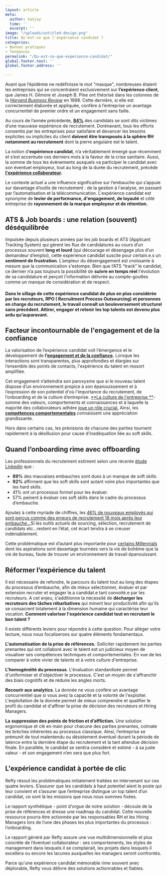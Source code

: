 ```yaml
---
layout: article
meta:
  author: Sanjay
  time: ''
  excerpt: ''
image: "/uploads/untitled-design.png"
title: Qu’est-ce que l'expérience candidat ?
categories:
- Bonnes pratiques
- Tendances
permalink: "/Qu-est-ce-que-experience-candidat/"
global.footer.text: ''
global.footer.address: ''

---
```

Avant que l’épidémie ne redéfinisse le mot "masque", nombreuses étaient les entreprises qui se concentraient exclusivement sur **l’expérience client**, que James H. Gilmore et Joseph B. Pine ont théorisé dans les colonnes de la [_Harvard Business Review_](https://hbr.org/1998/07/welcome-to-the-experience-economy) en 1998. Cette dernière, si elle est correctement élaborée et appliquée, confère à l’entreprise un avantage concurrentiel de premier ordre et un engagement sans faille.

Au cours de l’année précédente, [**84%**](https://www.ifop.com/wp-content/uploads/2020/07/CP_YAGGO_EtudeIFOP_15072020.pdf) des candidats se sont dits victimes d’une mauvaise expérience de recrutement. Dorénavant, tous les efforts consentis par les entreprises pour satisfaire et devancer les besoins explicites ou implicites du client **doivent être transposés à la sphère RH notamment au recrutement** dont la pierre angulaire est le talent.

La notion d’**expérience candidat**, n’a véritablement émergé que récemment et s’est accentuée ces derniers mois à la faveur de la crise sanitaire. Aussi, la somme de tous les évènements auxquels va participer le candidat avec son éventuel employeur, tout au long de la durée du recrutement, précède [**l'expérience collaborateur**](https://www.forbes.com/sites/jeannemeister/2020/06/08/employee-experience-is-more-important-than-ever-during-the-covid-19-pandemic/?sh=466ed01934bc)**.**

Le contexte actuel a une influence significative sur l’embauche qui s’appuie sur davantage d’outils de recrutement : de la gestion à l'analyse, en passant par l’automatisation et la télécommunication. L'expérience candidat est synonyme de **levier de performance, d'engagement, de loyauté** et côté entreprise de **rayonnement de la marque employeur et de rétention.**

## ATS & Job boards : une relation (souvent) déséquilibrée

Impulsée depuis plusieurs années par les job boards et ATS (Applicant Tracking System) qui gèrent les flux de candidatures au cours d’un processus souvent **long et lourd** (qui décourage et désengage plus d’un demandeur d’emploi), cette expérience candidat suscite pour certain.e.s un **sentiment de frustration**. L’ampleur du désengagement est croissante à mesure que la communication s'estompe. Bien que l’ATS “track” le candidat, ce dernier n’a pas toujours la possibilité de **suivre en temps réel** l'évolution de sa candidature et perçoit l'information délivrée au compte-gouttes comme un manque de considération et de respect.

#### Dans le sillage de cette expérience candidat de plus en plus considérée par les recruteurs, RPO ( Recruitment Process Outsourcing) et personnes en charge du recrutement, le travail connaît un bouleversement structurel sans précédent. Attirer, engager et retenir les top talents est devenu plus ardu qu’auparavant.

## Facteur incontournable de l'engagement et de la confiance

La valorisation de l’expérience candidat voit l’émergence et le développement de **l’**[**engagement et de la confiance**](https://www.researchgate.net/publication/233894851_The_Commitment-Trust_Theory_of_Relationship_Marketing)**.** Lorsque les interactions sont transparentes, plus approfondies et élargies sur l’ensemble des points de contacts, l'expérience du talent en ressort amplifiée.

Cet engagement n’atteindra son paroxysme que si le nouveau talent dispose d’un environnement propice à son épanouissement et à l’expression de son potentiel d'où l'importance du recrutement, de l’onboarding et de la culture d’entreprise. [**La culture de l'entreprise **](https://www.hbrfrance.fr/chroniques-experts/2020/02/29310-teletravail-comment-creer-une-culture-dentreprise-a-distance/)- somme des valeurs, comportements et connaissances et à laquelle la majorité des collaborateurs adhère [joue un rôle crucial.](/fr-fr/limportance-des-soft-skills-dans-le-recrutement-et-la-culture-dentreprise) Ainsi, les [**compétences comportementales**](/fr-fr/limportance-des-soft-skills-dans-le-recrutement-et-la-culture-dentreprise) connaissent une appréciation grandissante.

Hors dans certains cas, les prévisions de chacune des parties tournent rapidement à la désillusion pour cause d’inadéquation liée au soft skills.

## Quand l’onboarding rime avec offboarding

Les professionnels du recrutement estiment selon une récente [étude LinkedIn](https://news.linkedin.com/2019/January/linkedin-releases-2019-global-talent-trends-report) que :

* **89%** des mauvaises embauches sont dues à un manque de soft skills.
* **92%** affirment que les soft skills sont autant voire plus importantes que les hard skills.
* 41% ont un processus formel pour les évaluer.
* 57% peinent à évaluer ces soft skills dans le cadre du processus d’embauche.

Ajoutez à cette myriade de chiffres, les [46% de nouveaux employés qui sont perçus comme des erreurs de recrutement 18 mois après leur embauche...](https://www.leadershipiq.com/blogs/leadershipiq/35354241-why-new-hires-fail-emotional-intelligence-vs-skills)Si les outils actuels de sourcing, sélection, recrutement de candidats etc...restent en l’état, cet écart tendra à se creuser indéniablement.

Cette problématique est d’autant plus importante pour [certains Millennials](https://www.michaelpage.fr/advice/tendances-de-march%C3%A9/s%C3%A9duire-recruter-et-fid%C3%A9liser-les-millennials-un-enjeu-majeur-pour-les) dont les aspirations sont davantage tournées vers la vie de bohème que la vie de bureau, faute de trouver un environnement de travail épanouissant.

## Réformer l’expérience du talent

Il est nécessaire de refondre, le parcours du talent tout au long des étapes du processus d’embauche, afin de mieux sélectionner, évaluer et par extension recruter et engager le.a candidat.e tant convoité.e par les recruteurs. A cet enjeu, s'additionne la nécessité de **décharger les recruteurs des tâches rébarbatives** qui minent leur productivité afin qu’ils se consacrent totalement à la dimension humaine qui caractérise leur vocation. **Comment valoriser l'expérience candidat tout en recrutant le bon talent ?**

Il existe différents leviers pour répondre à cette question. Pour alléger votre lecture, nous nous focaliserons sur quatre éléments fondamentaux.

**L'automatisation de la prise de références.** Solliciter rapidement les parties prenantes qui ont collaboré avec le talent est un judicieux moyen de visualiser ses compétences techniques et comportementales. En vue de les comparer à votre vivier de talents et à votre culture d'entreprise.

**L'homogénéité du processus**. L'évaluation standardisée permet d'uniformiser et d'objectiver le processus. C'est un moyen de s'affranchir des biais cognitifs et de réduire les angles morts.

**Recourir aux analytics**. La donnée ne vous confère un avantage concurrentiel que si vous avez la capacité et la volonté de l'exploiter. L'exploitation de la donnée permet de mieux comprendre et qualifier le profil du candidat et d'affiner la prise de décision des recruteurs et Hiring Managers.

**La** **suppression des points de friction et d’affliction.** Une solution ergonomique et clé en main pour chacune des parties prenantes, colmate les brèches inhérentes au processus classique. Ainsi, l’entreprise se prémunit de tout malentendu ou désistement éventuel durant la période de latence entre la dernière étape du recrutement et la tant attendue décision finale. En parallèle, le candidat se sentira considéré et estimé - à sa juste valeur - et son engagement n’en sera que plus fort.

## L'expérience candidat à portée de clic

Refty résout les problématiques initialement traitées en intervenant sur ces quatre leviers. S’assurer que les candidats à haut potentiel aient le poste qui leur convient et s’assurer que l’entreprise distingue un top talent d’un candidat, ce sont là les missions que nous nous sommes fixées.

Le rapport synthétique - point d'orgue de notre solution - découle de la prise de références et dresse une roadmap du candidat. Cette nouvelle ressource pourra être actionnée par les responsables RH et les Hiring Managers lors de l’une des phases les plus importantes du processus : l’onboarding.

Le rapport généré par Refty assure une vue multidimensionnelle et plus concrète de l’éventuel collaborateur : ses comportements, les styles de management dans lesquels il se complairait, les projets dans lesquels il excellera ou encore les lacunes auxquelles les managers seront confrontés.

Parce qu'une expérience candidat mémorable rime souvent avec déplorable, Refty vous délivre des solutions actionnables et fiables.